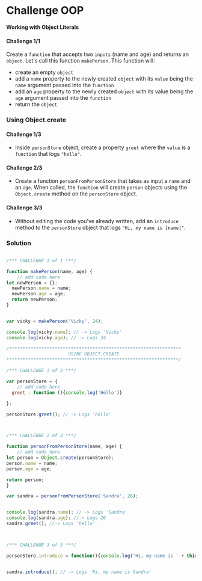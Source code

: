 # Challenge OOP

**Working with Object Literals**

#### Challenge 1/1
Create a `function` that accepts two `inputs` (name and age) and returns an `object`. Let's call this function `makePerson`. This function will:
- create an empty `object`
- add a `name` property to the newly created `object` with its `value` being the `name` argument passed into the `function`
- add an `age` property to the newly created `object` with its value being the `age` argument passed into the `function`
- return the `object`


### **Using Object.create**

#### Challenge 1/3
- Inside `personStore` object, create a property `greet` where the `value` is a `function` that logs `"hello"`.
#### Challenge 2/3
- Create a function `personFromPersonStore` that takes as input a `name` and an `age`. When called, the `function` will create `person` objects using the `Object.create` method on the `personStore` object.
#### Challenge 3/3
- Without editing the code you've already written, add an `introduce` method to the `personStore` object that logs `"Hi, my name is [name]"`.

### Solution

```js

/*** CHALLENGE 1 of 1 ***/

function makePerson(name, age) {
	// add code here
let newPerson = {};
  newPerson.name = name;
  newPerson.age = age;
  return newPerson;
}


var vicky = makePerson('Vicky', 24);

console.log(vicky.name); // -> Logs 'Vicky'
console.log(vicky.age); // -> Logs 24

/****************************************************************
                       USING OBJECT.CREATE
****************************************************************/

/*** CHALLENGE 1 of 3 ***/

var personStore = {
	// add code here
  greet : function (){console.log('Hello')}

};

personStore.greet(); // -> Logs 'hello'



/*** CHALLENGE 2 of 3 ***/

function personFromPersonStore(name, age) {
	// add code here
let person = Object.create(personStore);
person.name = name;
person.age = age;

return person; 
}

var sandra = personFromPersonStore('Sandra', 26);


console.log(sandra.name); // -> Logs 'Sandra'
console.log(sandra.age); //-> Logs 26
sandra.greet(); //-> Logs 'hello'



/*** CHALLENGE 3 of 3 ***/

personStore.introduce = function(){console.log('Hi, my name is ' + this.name)};


sandra.introduce(); // -> Logs 'Hi, my name is Sandra'
```
